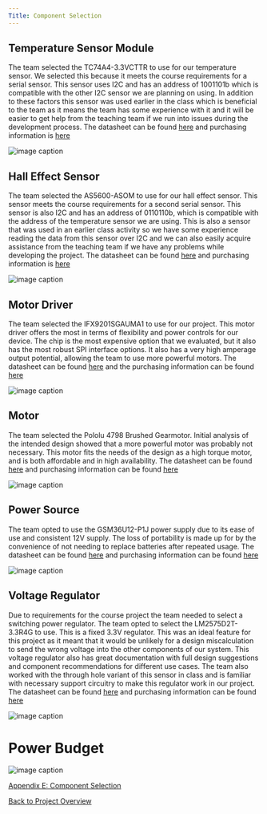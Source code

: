 ```yaml
---
Title: Component Selection
---
```


## Temperature Sensor Module

The team selected the TC74A4-3.3VCTTR to use for our temperature sensor. We selected this because it meets the course requirements for a serial sensor. This sensor uses I2C and has an address of 1001101b which is compatible with the other I2C sensor we are planning on using. In addition to these factors this sensor was used earlier in the class which is beneficial to the team as it means the team has some experience with it and it will be easier to get help from the teaching team if we run into issues during the development process. The datasheet can be found [here](https://www.digikey.com/en/htmldatasheets/production/48489/0/0/1/tc74.html) and purchasing information is [here](https://www.digikey.com/en/products/detail/microchip-technology/TC74A4-3-3VCTTR/443268) 

![image caption](https://media.digikey.com/Renders/Microchip%20Tech%20Renders/150~C04-091~CT,%20OT~5.JPG)

## Hall Effect Sensor

The team selected the AS5600-ASOM to use for our hall effect sensor. This sensor meets the course requirements for a second serial sensor. This sensor is also I2C and has an address of 0110110b, which is compatible with the address of the temperature sensor we are using. This is also a sensor that was used in an earlier class activity so we have some experience reading the data from this sensor over I2C and we can also easily acquire assistance from the teaching team if we have any problems while developing the project. The datasheet can be found [here](https://ams.com/documents/20143/36005/AS5600_DS000365_5-00.pdf) and purchasing information is [here](https://www.digikey.com/en/products/detail/ams-osram/as5600-asom/4914332) 

![image caption](https://media.digikey.com/Renders/AMS%20Renders/8-SOIC.jpg)

## Motor Driver

The team selected the IFX9201SGAUMA1 to use for our project. This motor driver offers the most in terms of flexibility and power controls for our device. The chip is the most expensive option that we evaluated, but it also has the most robust SPI interface options. It also has a very high amperage output potential, allowing the team to use more powerful motors. The datasheet can be found [here](https://www.infineon.com/dgdl/Infineon-IFX9201SG-DS-v01_01-EN.pdf?fileId=5546d4624cb7f111014d2e8916795dea&ack=t) and the purchasing information can be found [here](https://www.digikey.com/en/products/detail/infineon-technologies/IFX9201SGAUMA1/5415542) 

![image caption](https://media.digikey.com/Renders/Infineon%20Renders/P-PG-DSO-12.jpg)


## Motor

The team selected the Pololu 4798 Brushed Gearmotor. Initial analysis of the intended design showed that a more powerful motor was probably not necessary. This motor fits the needs of the design as a high torque motor, and is both affordable and in high availability. The datasheet can be found [here](https://www.pololu.com/file/0J1487/pololu-micro-metal-gearmotors_rev-5-1.pdf) and purchasing information can be found [here](https://www.pololu.com/product-info-merged/4798)

![image caption](https://a.pololu-files.com/picture/0J10347.600x480.jpg?e7efd719c3e6608dbcd8d5faedd04593)

## Power Source

The team opted to use the GSM36U12-P1J power supply due to its ease of use and consistent 12V supply. The loss of portability is made up for by the convenience of not needing to replace batteries after repeated usage. The datasheet can be found [here](https://www.digikey.com/en/htmldatasheets/production/2488774/0/0/2/gst36u05-p1j.html) and purchasing information can be found [here](https://www.digikey.com/en/products/detail/mean-well-usa-inc/GST36U12-P1J/7703698)

![image caption](https://media.digikey.com/Photos/Mean-Well-USA-Inc/MFG_GST36U.jpg)

## Voltage Regulator

Due to requirements for the course project the team needed to select a switching power regulator. The team opted to select the LM2575D2T-3.3R4G to use. This is a fixed 3.3V regulator. This was an ideal feature for this project as it meant that it would be unlikely for a design miscalculation to send the wrong voltage into the other components of our system. This voltage regulator also has great documentation with full design suggestions and component recommendations for different use cases. The team also worked with the through hole variant of this sensor in class and is familiar with necessary support circuitry to make this regulator work in our project. The datasheet can be found [here](https://www.mouser.com/datasheet/2/308/LM2575_D-1810711.pdf) and purchasing information can be found [here](https://www.mouser.com/ProductDetail/onsemi/LM2575D2T-3.3R4G?qs=2OtswVQKCOFhf1pTPfoNzA%3D%3D) 

![image caption](https://www.mouser.com/images/mouserelectronics/images/D2PAK_5_DSL.jpg)

# Power Budget

![image caption](https://cdn.discordapp.com/attachments/1062096006642147503/1079540354677756045/image.png)

[Appendix E: Component Selection](AppendixE_ComponentSelection.md)

[Back to Project Overview](index.md)
